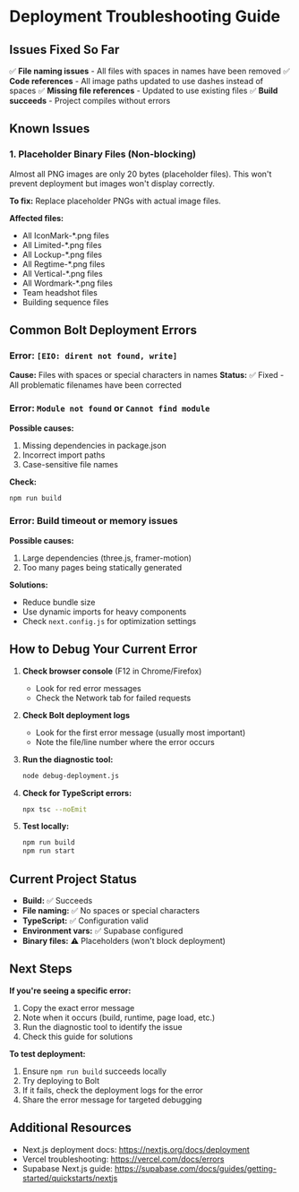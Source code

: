 # Deployment Troubleshooting Guide

## Issues Fixed So Far

✅ **File naming issues** - All files with spaces in names have been removed
✅ **Code references** - All image paths updated to use dashes instead of spaces
✅ **Missing file references** - Updated to use existing files
✅ **Build succeeds** - Project compiles without errors

## Known Issues

### 1. Placeholder Binary Files (Non-blocking)
Almost all PNG images are only 20 bytes (placeholder files). This won't prevent deployment but images won't display correctly.

**To fix:** Replace placeholder PNGs with actual image files.

**Affected files:**
- All IconMark-*.png files
- All Limited-*.png files
- All Lockup-*.png files
- All Regtime-*.png files
- All Vertical-*.png files
- All Wordmark-*.png files
- Team headshot files
- Building sequence files

## Common Bolt Deployment Errors

### Error: `[EIO: dirent not found, write]`
**Cause:** Files with spaces or special characters in names
**Status:** ✅ Fixed - All problematic filenames have been corrected

### Error: `Module not found` or `Cannot find module`
**Possible causes:**
1. Missing dependencies in package.json
2. Incorrect import paths
3. Case-sensitive file names

**Check:**
```bash
npm run build
```

### Error: Build timeout or memory issues
**Possible causes:**
1. Large dependencies (three.js, framer-motion)
2. Too many pages being statically generated

**Solutions:**
- Reduce bundle size
- Use dynamic imports for heavy components
- Check `next.config.js` for optimization settings

## How to Debug Your Current Error

1. **Check browser console** (F12 in Chrome/Firefox)
   - Look for red error messages
   - Check the Network tab for failed requests

2. **Check Bolt deployment logs**
   - Look for the first error message (usually most important)
   - Note the file/line number where the error occurs

3. **Run the diagnostic tool:**
   ```bash
   node debug-deployment.js
   ```

4. **Check for TypeScript errors:**
   ```bash
   npx tsc --noEmit
   ```

5. **Test locally:**
   ```bash
   npm run build
   npm run start
   ```

## Current Project Status

- **Build:** ✅ Succeeds
- **File naming:** ✅ No spaces or special characters
- **TypeScript:** ✅ Configuration valid
- **Environment vars:** ✅ Supabase configured
- **Binary files:** ⚠️ Placeholders (won't block deployment)

## Next Steps

**If you're seeing a specific error:**
1. Copy the exact error message
2. Note when it occurs (build, runtime, page load, etc.)
3. Run the diagnostic tool to identify the issue
4. Check this guide for solutions

**To test deployment:**
1. Ensure `npm run build` succeeds locally
2. Try deploying to Bolt
3. If it fails, check the deployment logs for the error
4. Share the error message for targeted debugging

## Additional Resources

- Next.js deployment docs: https://nextjs.org/docs/deployment
- Vercel troubleshooting: https://vercel.com/docs/errors
- Supabase Next.js guide: https://supabase.com/docs/guides/getting-started/quickstarts/nextjs
